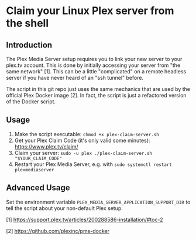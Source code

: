 # Claim your Linux Plex server from the shell

## Introduction

The Plex Media Server setup requires you to link your new server to your plex.tv account. This is done by initially accessing your server from "the same network" [1]. This can be a little "complicated" on a remote headless server if you have never heard of an "ssh tunnel" before.

The script in this git repo just uses the same mechanics that are used by the official Plex Docker image [2]. In fact, the script is just a refactored version of the Docker script.

## Usage

1. Make the script executable: `chmod +x plex-claim-server.sh`
2. Get your Plex Claim Code (it's only valid some minutes): https://www.plex.tv/claim/
3. Claim your server: `sudo -u plex ./plex-claim-server.sh "$YOUR_CLAIM_CODE"`
4. Restart your Plex Media Server, e.g. with `sudo systemctl restart plexmediaserver`

## Advanced Usage

Set the environment variable `PLEX_MEDIA_SERVER_APPLICATION_SUPPORT_DIR` to tell the script about your non-default Plex setup.

[1] https://support.plex.tv/articles/200288586-installation/#toc-2

[2] https://github.com/plexinc/pms-docker

